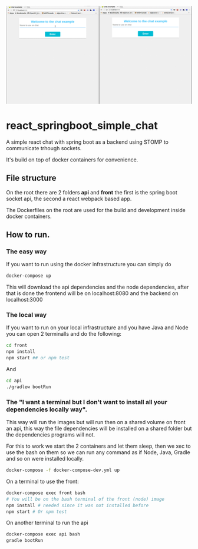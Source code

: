 ![Demo](demo.gif "How it looks like?")

# react_springboot_simple_chat

A simple react chat with spring boot as a backend using STOMP to communicate trhough sockets.

It's build on top of docker containers for convenience.

## File structure

On the root there are 2 folders **api** and **front** the first is the spring boot socket api, the second a react webpack based app.

The Dockerfiles on the root are used for the build and development inside docker containers.

## How to run.

### The easy way

If you want to run using the docker infrastructure you can simply do

```sh
docker-compose up
```
This will download the api dependencies and the node dependencies, after that is done the frontend will be on localhost:8080 and the backend on localhost:3000

### The local way

If you want to run on your local infrastructure and you have Java and Node you can open 2 terminalls and do the following:

```sh
cd front
npm install
npm start ## or npm test
```

And
```sh
cd api
./gradlew bootRun
```

### The "I want a terminal but I don't want to install all your dependencies locally way".
This way will run the images but will run then on a shared volume on front an api, this way the file dependencies will be installed on a shared folder but the dependencies programs will not.

For this to work we start the 2 containers and let them sleep, then we xec to use the bash on them so we can run any command as if Node, Java, Gradle and so on were installed locally.

```sh
docker-compose -f docker-compose-dev.yml up
```

On a terminal to use the front:

```sh
docker-compose exec front bash
# You will be on the bash terminal of the front (node) image
npm install # needed since it was not installed before
npm start # Or npm test
```

On another terminal to run the api
```sh
docker-compose exec api bash
gradle bootRun
```
